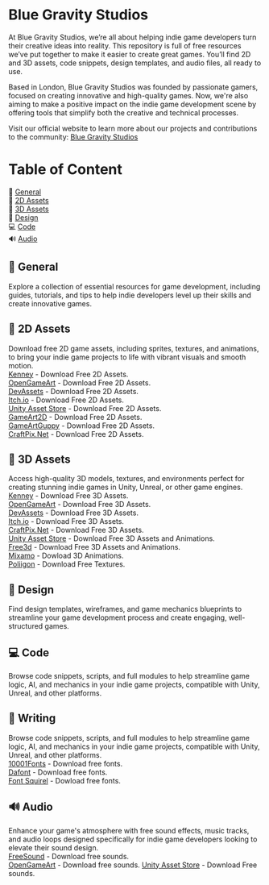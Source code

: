 # Blue Gravity Studios
At Blue Gravity Studios, we’re all about helping indie game developers turn their creative ideas into reality. This repository is full of free resources we’ve put together to make it easier to create great games. You’ll find 2D and 3D assets, code snippets, design templates, and audio files, all ready to use.

Based in London, Blue Gravity Studios was founded by passionate gamers, focused on creating innovative and high-quality games.  Now, we're also aiming to make a positive impact on the indie game development scene by offering tools that simplify both the creative and technical processes.

Visit our official website to learn more about our projects and contributions to the community: [Blue Gravity Studios](https://gravity.blue/)

# Table of Content

📖 [General](https://github.com/bluegravitystudios/indie-game-assets/blob/main/README.md#-general)  
🎨 [2D Assets](https://github.com/bluegravitystudios/indie-game-assets/blob/main/README.md#-2d-assets)  
🎲 [3D Assets](https://github.com/bluegravitystudios/indie-game-assets/blob/main/README.md#-3d-assets)  
🧩 [Design](https://github.com/bluegravitystudios/indie-game-assets/blob/main/README.md#-design)  
💻 [Code](https://github.com/bluegravitystudios/indie-game-assets/blob/main/README.md#-code)  
🔊 [Audio](https://github.com/bluegravitystudios/indie-game-assets/blob/main/README.md#-audio)  


##  📖 General
Explore a collection of essential resources for game development, including guides, tutorials, and tips to help indie developers level up their skills and create innovative games.  
 

## 🎨 2D Assets
Download free 2D game assets, including sprites, textures, and animations, to bring your indie game projects to life with vibrant visuals and smooth motion.  
 [Kenney](https://kenney.nl/assets) - Download Free 2D Assets.  
 [OpenGameArt](https://opengameart.org/) - Download Free 2D Assets.  
 [DevAssets](https://devassets.com/) - Download Free 2D Assets.  
 [Itch.io](https://itch.io/game-assets) - Download Free 2D Assets.  
 [Unity Asset Store](https://assetstore.unity.com/) - Download Free 2D Assets.  
 [GameArt2D](https://www.gameart2d.com/freebies.html) - Download Free 2D Assets.  
 [GameArtGuppy](https://www.gameartguppy.com/) - Download Free 2D Assets.  
 [CraftPix.Net](https://craftpix.net/) - Download Free 2D Assets.  
 
## 🎲 3D Assets 
Access high-quality 3D models, textures, and environments perfect for creating stunning indie games in Unity, Unreal, or other game engines.  
[Kenney](https://kenney.nl/assets) - Download Free 3D Assets.  
[OpenGameArt](https://opengameart.org/) - Download Free 3D Assets.  
[DevAssets](https://devassets.com/) - Download Free 3D Assets.    
[Itch.io](https://itch.io/game-assets) - Download Free 3D Assets.  
[CraftPix.Net](https://craftpix.net/) - Download Free 3D Assets.  
[Unity Asset Store](https://assetstore.unity.com/) - Download Free 3D Assets and Animations.  
[Free3d](https://free3d.com/) - Download Free 3D Assets and Animations.  
[Mixamo](https://www.mixamo.com/#/) - Dowload 3D Animations.  
[Poliigon](https://www.poliigon.com/) - Download Free Textures.  

 
## 🧩 Design
Find design templates, wireframes, and game mechanics blueprints to streamline your game development process and create engaging, well-structured games.
  
## 💻 Code
Browse code snippets, scripts, and full modules to help streamline game logic, AI, and mechanics in your indie game projects, compatible with Unity, Unreal, and other platforms.

## 📃 Writing
Browse code snippets, scripts, and full modules to help streamline game logic, AI, and mechanics in your indie game projects, compatible with Unity, Unreal, and other platforms.  
[10001Fonts](https://www.1001fonts.com/) - Download free fonts.  
[Dafont](https://www.dafont.com/pt/) - Download free fonts.  
[Font Squirel](https://www.fontsquirrel.com/) - Dowload free fonts. 
  
##  🔊 Audio
Enhance your game's atmosphere with free sound effects, music tracks, and audio loops designed specifically for indie game developers looking to elevate their sound design.  
[FreeSound](https://freesound.org/) - Download free sounds.  
[OpenGameArt](https://opengameart.org/) - Download free sounds. 
[Unity Asset Store](https://assetstore.unity.com/) - Download Free sounds.  
